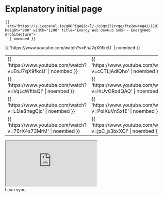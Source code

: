 # Explanatory initial page



```
{{ 'src="https://s.icepanel.io/gODPIqAQio/l/-/q8qxi31rvqe/fte2ew4ag4i/1192.7/321.4/0.788" height="800" width="1200" title="Energy Web DevHub GmbH - EnergyWeb Architecture"> 
' | noembed }}
```

<div>{{ 'https://www.youtube.com/watch?v=EnJ7qX9fkcU' | noembed }}</div>

<table>
				<tbody>
					<tr>
						<td><!--StartFragment-->{{ 'https://www.youtube.com/watch?v=EnJ7qX9fkcU' | noembed }}<!--EndFragment--></td>
						<td><!--StartFragment-->{{ 'https://www.youtube.com/watch?v=cCTLjAdIQho' | noembed }}<!--EndFragment--></td>
					</tr>
					<tr>
						<td><!--StartFragment-->{{ 'https://www.youtube.com/watch?v=VqLcWftIaQI' | noembed }}<!--EndFragment--></td>
						<td><!--StartFragment-->{{ 'https://www.youtube.com/watch?v=IhUvORodQAQ' | noembed }}<!--EndFragment--></td>
					</tr>
					<tr>
						<td><!--StartFragment-->{{ 'https://www.youtube.com/watch?v=L1ie8negCjc' | noembed }}<!--EndFragment--></td>
						<td><!--StartFragment-->{{ 'https://www.youtube.com/watch?v=PoiXuVnSxfE' | noembed }}<!--EndFragment--></td>
					</tr>
					<tr>
						<td><!--StartFragment-->{{ 'https://www.youtube.com/watch?v=76rX4s73MrM' | noembed }}<!--EndFragment--></td>
						<td><!--StartFragment-->{{ 'https://www.youtube.com/watch?v=jpC_p3bxXCI' | noembed }}<!--EndFragment--></td>
					</tr>
				</tbody>
			</table>
			
			
			
<div class="intrinsic-container">
  <iframe src="https://www.youtube.com/watch?v=WAgPAjxpMQE" allowfullscreen></iframe>
</div>
I can sync


